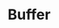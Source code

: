 ---
blog: https://blog.bufferapp.com/
codehost: https://github.com/https://github.com/bufferapp
facebook: https://www.facebook.com/bufferapp
guide: https://buffer.com/press
images:
- buffer-icon.svg
- buffer-ar21.svg
- buffer-tile.svg
logohandle: buffer
redirect_from: /logos/bufferapp/index.html
sort: buffer
title: Buffer
twitter: https://x.com/buffer
website: https://buffer.com/
---